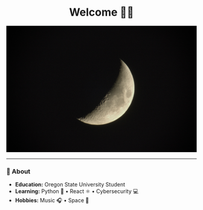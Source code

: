 <h1 align="center"> Welcome 👨‍💻</h1> <p align="center"> 
<img src="https://raw.githubusercontent.com/Thats-Neat/Dev-Photos/main/moon.JPG"> </p> 

--------------------------------------------------------------------------------------------------------------------------------------------------------------------------------- 
  
### 🤔 About 
-  **Education:**  Oregon State University Student
-  **Learning:** Python 🐍 • React ⚛️ • Cybersecurity 💻
-  **Hobbies:** Music :headphones: • Space 🔭
